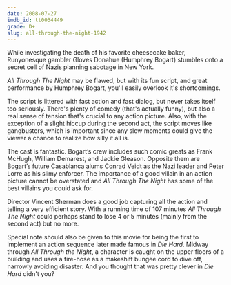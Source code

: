 ```yaml
---
date: 2008-07-27
imdb_id: tt0034449
grade: D+
slug: all-through-the-night-1942
---
```


While investigating the death of his favorite cheesecake baker, Runyonesque gambler Gloves Donahue (Humphrey Bogart) stumbles onto a secret cell of Nazis planning sabotage in New York.

_All Through The Night_ may be flawed, but with its fun script, and great performance by Humphrey Bogart, you'll easily overlook it's shortcomings.

The script is littered with fast action and fast dialog, but never takes itself too seriously. There's plenty of comedy (that's actually funny), but also a real sense of tension that's crucial to any action picture. Also, with the exception of a slight hiccup during the second act, the script moves like gangbusters, which is important since any slow moments could give the viewer a chance to realize how silly it all is.

The cast is fantastic. Bogart’s crew includes such comic greats as Frank McHugh, William Demarest, and Jackie Gleason. Opposite them are Bogart’s future Casablanca alums Conrad Veidt as the Nazi leader and Peter Lorre as his slimy enforcer. The importance of a good villain in an action picture cannot be overstated and _All Through The Night_ has some of the best villains you could ask for.

Director Vincent Sherman does a good job capturing all the action and telling a very efficient story. With a running time of 107 minutes _All Through The Night_ could perhaps stand to lose 4 or 5 minutes (mainly from the second act) but no more.

Special note should also be given to this movie for being the first to implement an action sequence later made famous in <span data-imdb-id="tt0095016">_Die Hard_</span>. Midway through _All Through the Night_, a character is caught on the upper floors of a building and uses a fire-hose as a makeshift bungee cord to dive off, narrowly avoiding disaster. And you thought that was pretty clever in _Die Hard_ didn't you?
